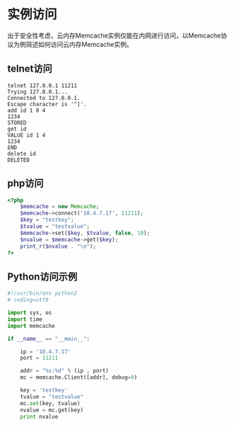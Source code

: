 # 实例访问



出于安全性考虑，云内存Memcache实例仅能在内网进行访问，以Memcache协议为例简述如何访问云内存Memcache实例。

## telnet访问

```
telnet 127.0.0.1 11211
Trying 127.0.0.1...
Connected to 127.0.0.1.
Escape character is '^]'.
add id 1 0 4
1234
STORED 
get id
VALUE id 1 4
1234
END
delete id
DELETED
```

## php访问

``` php
<?php
    $memcache = new Memcache;
    $memcache->connect('10.4.7.17', 11211);
    $key = "testkey";
    $tvalue = "testvalue";
    $memcache->set($key, $tvalue, false, 10);
    $nvalue = $memcache->get($key);
    print_r($nvalue . "\n");
?>
```

## Python访问示例

``` python
#!/usr/bin/env python2
# coding=utf8

import sys, os
import time
import memcache

if __name__ == "__main__":

    ip = '10.4.7.17'
    port = 11211

    addr = "%s:%d" % (ip , port)
    mc = memcache.Client([addr], debug=0)

    key = 'testkey'
    tvalue = "testvalue"
    mc.set(key, tvalue)
    nvalue = mc.get(key)
    print nvalue
```
